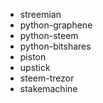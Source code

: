 * streemian
* python-graphene
* python-steem
* python-bitshares
* piston
* upstick
* steem-trezor
* stakemachine
